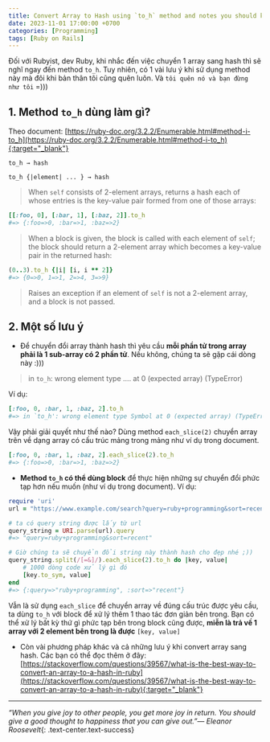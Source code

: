 ```yaml
---
title: Convert Array to Hash using `to_h` method and notes you should know
date: 2023-11-01 17:00:00 +0700
categories: [Programming]
tags: [Ruby on Rails]
---
```


Đối với Rubyist, dev Ruby, khi nhắc đến việc chuyển 1 array sang hash thì sẽ nghĩ ngay đến method `to_h`. Tuy nhiên, có 1 vài lưu ý khi sử dụng method này mà đôi khi bản thân tôi cũng quên luôn. Và `tôi quên nó và bạn đừng như tôi` =)))
<!--more-->

## 1. Method `to_h` dùng làm gì?
Theo document: [https://ruby-doc.org/3.2.2/Enumerable.html#method-i-to_h](https://ruby-doc.org/3.2.2/Enumerable.html#method-i-to_h){:target="_blank"}
>
`to_h → hash`
>
`to_h {|element| ... } → hash`

> When `self` consists of 2-element arrays, returns a hash each of whose entries is the key-value pair formed from one of those arrays:

```ruby
[[:foo, 0], [:bar, 1], [:baz, 2]].to_h
#=> {:foo=>0, :bar=>1, :baz=>2}
```

>When a block is given, the block is called with each element of  `self`; the block should return a 2-element array which becomes a key-value pair in the returned hash:
```ruby
(0..3).to_h {|i| [i, i ** 2]}
#=> {0=>0, 1=>1, 2=>4, 3=>9}
```

>Raises an exception if an element of  `self`  is not a 2-element array, and a block is not passed.


## 2. Một số lưu ý
- Để chuyển đổi array thành hash thì yêu cầu **mỗi phần tử trong array phải là 1 sub-array có 2 phần tử**. Nếu không, chúng ta sẽ gặp cái dòng này :)))
>in `to_h`: wrong element type .... at 0 (expected array) (TypeError)

Ví dụ:
```ruby
[:foo, 0, :bar, 1, :baz, 2].to_h
#=> in `to_h': wrong element type Symbol at 0 (expected array) (TypeError)
```
Vậy phải giải quyết như thế nào? Dùng method `each_slice(2)` chuyển array trên về dạng array có cấu trúc mảng trong mảng như ví dụ trong document.
```ruby
[:foo, 0, :bar, 1, :baz, 2].each_slice(2).to_h
#=> {:foo=>0, :bar=>1, :baz=>2}
```
- **Method `to_h` có thể dùng block** để thực hiện những sự chuyển đổi phức tạp hơn nếu muốn (như ví dụ trong document). Ví dụ:

```ruby
require 'uri'
url = "https://www.example.com/search?query=ruby+programming&sort=recent"

# ta có query string được lấy từ url
query_string = URI.parse(url).query
#=> "query=ruby+programming&sort=recent"

# Giờ chúng ta sẽ chuyển đổi string này thành hash cho đẹp nhé ;))
query_string.split(/[=&]/).each_slice(2).to_h do |key, value|
	# 1000 dòng code xử lý gì đó
	[key.to_sym, value]
end
#=> {:query=>"ruby+programming", :sort=>"recent"}
```
Vẫn là sử dụng `each_slice` để chuyển array về đúng cấu trúc được yêu cầu, ta dùng `to_h` với block để xử lý thêm 1 thao tác đơn giản bên trong. Bạn có thể xử lý bất kỳ thứ gì phức tạp bên trong block cũng được, **miễn là trả về 1 array với 2 element bên trong là được** `[key, value]`

- Còn vài phương pháp khác và cả những lưu ý khi convert array sang hash. Các bạn có thể đọc thêm ở đây: [https://stackoverflow.com/questions/39567/what-is-the-best-way-to-convert-an-array-to-a-hash-in-ruby](https://stackoverflow.com/questions/39567/what-is-the-best-way-to-convert-an-array-to-a-hash-in-ruby){:target="_blank"}

___
*“When you give joy to other people, you get more joy in return. You should give a good thought to happiness that you can give out.”— Eleanor Roosevelt*{: .text-center.text-success}
